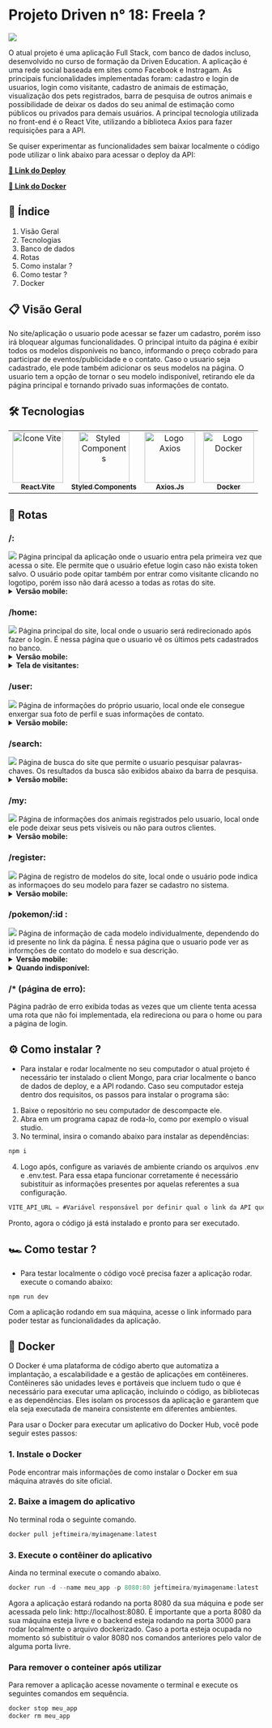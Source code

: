 # Projeto Driven n° 18: Freela ?

<img src="src/assets/app_screenshots/login_desktop.png">

  O atual projeto é uma aplicação Full Stack, com banco de dados incluso, desenvolvido no curso de formação da Driven Education. A aplicação é uma rede social baseada em sites como Facebook e Instragam. As principais funcionalidades implementadas foram: cadastro e login de usuarios, login como visitante, cadastro de animais de estimação, visualização dos pets registrados, barra de pesquisa de outros animais e possibilidade de deixar os dados do seu animal de estimação como públicos ou privados para demais usuários. A principal tecnologia utilizada no front-end é o  React Vite, utilizando a biblioteca Axios para fazer requisições para a API.
  
  Se quiser experimentar as funcionalidades sem baixar localmente o código pode utilizar o link abaixo para acessar o deploy da API: 
  
  **[🚀 Link do Deploy](https://projeto18-freela-front-lilac.vercel.app/)**

  
  **[🐋 Link do Docker](https://hub.docker.com/repository/docker/jeftimeira/myimagename/general)**


## 📖 Índice
1. Visão Geral
2. Tecnologias
3. Banco de dados
4. Rotas
5. Como instalar ?
6. Como testar ?
7. Docker

## 📋 Visão Geral 
No site/aplicação o usuario pode acessar se fazer um cadastro, porém isso irá bloquear algumas funcionalidades. O principal intuito da página é exibir todos os modelos disponíveis no banco, informando o preço cobrado para participar de eventos/publicidade e o contato. Caso o usuario seja cadastrado, ele pode também adicionar os seus modelos na página. O usuario tem a opção de tornar o seu modelo indisponível, retirando ele da página principal e tornando privado suas informações de contato.

## 🛠️ Tecnologias
<table>
  <tr>
    <td align="center">
      <a href="https://pt.vitejs.dev/guide/">
        <img src="https://res.cloudinary.com/practicaldev/image/fetch/s--bsGEKH1C--/c_imagga_scale,f_auto,fl_progressive,h_1080,q_auto,w_1080/https://dev-to-uploads.s3.amazonaws.com/uploads/articles/cm21q6iefpnmz3railfs.png" width="100px;" alt="Ícone Vite"/><br>
        <sub>
          <b>React Vite</b>
        </sub>
      </a>
    </td>
    <td align="center">
      <a href="https://styled-components.com/">
        <img src="https://www.styled-components.com/atom.png" width="100px;" alt="Styled Components"/><br>
        <sub>
          <b>Styled Components</b>
        </sub>
      </a>
    </td>
    <td align="center">
      <a href="https://axios-http.com/docs/intro">
        <img src="https://user-images.githubusercontent.com/8939680/57233882-20344080-6fe5-11e9-9086-d20a955bed59.png" width="100px;" alt="Logo Axios"/><br>
        <sub>
          <b>Axios.Js</b>
        </sub>
      </a>
    </td>
    <td align="center">
      <a href="https://docs.docker.com/guides/get-started/">
        <img src="https://ertan-toker.de/wp-content/uploads/2018/05/docker-container-logo-thegem-blog-default.png" width="100px;" height="100px" alt="Logo Docker"/><br>
        <sub>
          <b>Docker</b>
        </sub>
      </a>
    </td>
  </tr>
</table>
   
## 🚏 Rotas

### /:
<img src="src/assets/app_screenshots/login_desktop.png">
  Página principal da aplicação onde o usuario entra pela primeira vez que acessa o site. Ele permite que o usuário efetue login caso não exista token salvo. O usuário pode opitar também por entrar como visitante clicando no logotipo, porém isso não dará acesso a todas as rotas do site.

<details>
<summary> <strong>Versão mobile:</strong>  </summary>
<img src="src/assets/app_screenshots/login_mobile.png">
</details>

### /home:
  <img src="src/assets/app_screenshots/home_desktop.png">
  Página principal do site, local onde o usuario será redirecionado após fazer o login. É nessa página que o usuario vê os últimos pets cadastrados no banco.

<details>
<summary> <strong>Versão mobile:</strong>  </summary>
<img src="src/assets/app_screenshots/home_mobile.png">
</details>

<details>
<summary> <strong>Tela de visitantes:</strong>  </summary>
<img src="src/assets/app_screenshots/visitante.png">
</details>

### /user:
  <img src="src/assets/app_screenshots/user_desktop.png">
  Página de informações do próprio usuario, local onde ele consegue enxergar sua foto de perfil e suas informações de contato.

<details>
<summary> <strong>Versão mobile:</strong>  </summary>
<img src="src/assets/app_screenshots/user_mobile.png">
</details>

### /search:
  <img src="src/assets/app_screenshots/search_desktop.png">
  Página de busca do site que permite o usuario pesquisar palavras-chaves. Os resultados da busca são exibidos abaixo da barra de pesquisa.

<details>
<summary> <strong>Versão mobile:</strong>  </summary>
<img src="src/assets/app_screenshots/search_mobile.png">
</details>
  
### /my:
  <img src="src/assets/app_screenshots/models_desktop.png">
  Página de informações dos animais registrados pelo usuario, local onde ele pode deixar seus pets visiveis ou não para outros clientes.

<details>
<summary> <strong>Versão mobile:</strong>  </summary>
<img src="src/assets/app_screenshots/models_mobile.png">
</details>

### /register:
  <img src="src/assets/app_screenshots/create_desktop.png">
  Página de registro de modelos do site, local onde o usuário pode indica as informaçoes do seu modelo para fazer se cadastro no sistema.

  <details>
<summary> <strong>Versão mobile:</strong>  </summary>
<img src="src/assets/app_screenshots/create_mobile.png">
</details>

### /pokemon/:id :
  <img src="src/assets/app_screenshots/model_desktop.png">
  Página de informação de cada modelo individualmente, dependendo do id presente no link da página. É nessa página que o usuario pode ver as informções de contato do modelo e sua descrição.

<details>
<summary> <strong>Versão mobile:</strong>  </summary>
<img src="src/assets/app_screenshots/model_mobile.png">
</details>

<details>
<summary> <strong>Quando indisponível:</strong>  </summary>
  <details>
    <summary> <strong>Desktop:</strong>  </summary>
    <img src="src/assets/app_screenshots/model_desktop2.png">
  </details>
  <details>
    <summary> <strong>Mobile:</strong>  </summary>
    <img src="src/assets/app_screenshots/model_mobile2.png">
  </details>
</details>

### /* (página de erro):
  Página padrão de erro exibida todas as vezes que um cliente tenta acessa uma rota que não foi implementada, ela redireciona ou para o home ou para a página de login.
   
## ⚙️ Como instalar ?

- Para instalar e rodar localmente no seu computador o atual projeto é necessário ter instalado o client Mongo, para criar localmente o banco de dados de deploy, e a API rodando. Caso seu computador esteja dentro dos requisitos, os passos para instalar o programa são:

1. Baixe o repositório no seu computador de descompacte ele.
2. Abra em um programa capaz de roda-lo, como por exemplo o visual studio.
3. No terminal, insira o comando abaixo para instalar as dependências:
```javascript
npm i
```
4. Logo após, configure as variavés de ambiente criando os arquivos .env e .env.test. Para essa etapa funcionar corretamente é necessário subistituir as informações presentes por aquelas referentes a sua configuração.
```javascript
VITE_API_URL = #Variável responsável por definir qual o link da API que o site irá acessa quando for buscar informações.
```
Pronto, agora o código já está instalado e pronto para ser executado.

## 🏎 Como testar ?

- Para testar localmente o código você precisa fazer a aplicação rodar. execute o comando abaixo:
```javascript
npm run dev
```

Com a aplicação rodando em sua máquina, acesse o link informado para poder testar as funcionalidades da aplicação.

## 🐋 Docker

O Docker é uma plataforma de código aberto que automatiza a implantação, a escalabilidade e a gestão de aplicações em contêineres. Contêineres são unidades leves e portáveis que incluem tudo o que é necessário para executar uma aplicação, incluindo o código, as bibliotecas e as dependências. Eles isolam os processos da aplicação e garantem que ela seja executada de maneira consistente em diferentes ambientes.

Para usar o Docker para executar um aplicativo do Docker Hub, você pode seguir estes passos: 
### 1. Instale o Docker
  Pode encontrar mais informações de como instalar o Docker em sua máquina através do site oficial.

### 2. Baixe a imagem do aplicativo
  No terminal roda o seguinte comando.
```javascript
docker pull jeftimeira/myimagename:latest
```
### 3. Execute o contêiner do aplicativo
  Ainda no terminal execute o comando abaixo.
```javascript
docker run -d --name meu_app -p 8080:80 jeftimeira/myimagename:latest
```

Agora a aplicação estará rodando na porta 8080 da sua máquina e pode ser acessada pelo link: http://localhost:8080. É importante que a porta 8080 da sua máquina esteja livre e o backend esteja rodando na porta 3000 para rodar localmente o arquivo dockerizado. Caso a porta esteja ocupada no momento só subistituir o valor 8080 nos comandos anteriores pelo valor de alguma porta livre.

### Para remover o conteiner após utilizar
  Para remover a aplicação acesse novamente o terminal e execute os seguintes comandos em sequência.
```javascript
docker stop meu_app
docker rm meu_app
```

